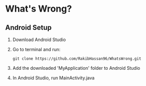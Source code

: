 # What's Wrong?

## Android Setup

1. Download Android Studio
   

2. Go to terminal and run:

   `git clone https://github.com/RakibHassan96/WhatsWrong.git`


3. Add the downloaded 'MyApplication' folder to Android Studio


4. In Android Studio, run MainActivity.java
